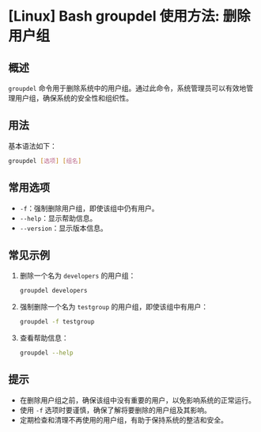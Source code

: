 # [Linux] Bash groupdel 使用方法: 删除用户组

## 概述
`groupdel` 命令用于删除系统中的用户组。通过此命令，系统管理员可以有效地管理用户组，确保系统的安全性和组织性。

## 用法
基本语法如下：
```bash
groupdel [选项] [组名]
```

## 常用选项
- `-f`：强制删除用户组，即使该组中仍有用户。
- `--help`：显示帮助信息。
- `--version`：显示版本信息。

## 常见示例
1. 删除一个名为 `developers` 的用户组：
   ```bash
   groupdel developers
   ```

2. 强制删除一个名为 `testgroup` 的用户组，即使该组中有用户：
   ```bash
   groupdel -f testgroup
   ```

3. 查看帮助信息：
   ```bash
   groupdel --help
   ```

## 提示
- 在删除用户组之前，确保该组中没有重要的用户，以免影响系统的正常运行。
- 使用 `-f` 选项时要谨慎，确保了解将要删除的用户组及其影响。
- 定期检查和清理不再使用的用户组，有助于保持系统的整洁和安全。